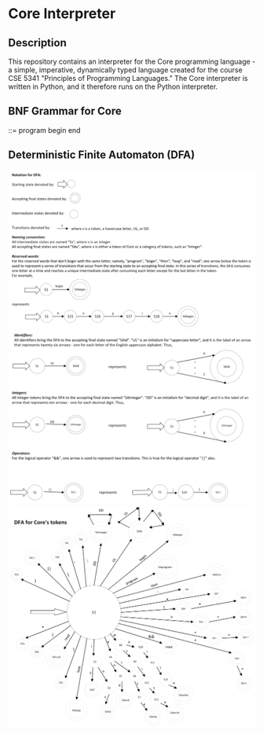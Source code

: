 # Core Interpreter

## Description

This repository contains an interpreter for the Core programming language - a
simple, imperative, dynamically typed language created for the course CSE 5341
"Principles of Programming Languages." The Core interpreter is written in
Python, and it therefore runs on the Python interpreter.

## BNF Grammar for Core

<prog> ::= program <decl seq> begin <stmt seq> end

## Deterministic Finite Automaton (DFA)

![DFA key page 1](docs/diagrams/dfa_page_1.png)
![DFA key page 2](docs/diagrams/dfa_page_2.png)
![DFA diagram](docs/diagrams/dfa_page_3.png)
